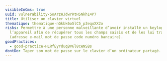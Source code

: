 ```yaml
---
visibleInCms: true
uuid: vulnerability-SoArzHJdwrRtHSNkh14P7
title: Utiliser un clavier virtuel
thematique: thematique-nGkbk6oSlC5_p3eqoXX2o
risks: Permettre à une personne malveillante d’avoir installé un keylogger sur
  l’appareil afin de récupérer tous les champs saisis et de les lui transmettre
  (adresse e-mail mot de passe code numéro bancaire).
goodPractices:
  - good-practice-HLRfEyYduqBV6l8ceNSBs
dontDo: Taper son mot de passe sur le clavier d’un ordinateur partagé.
---
```


